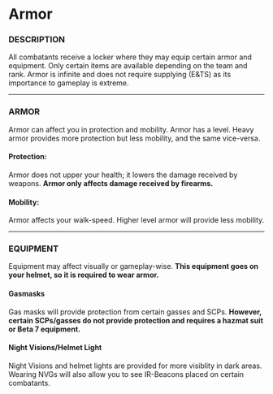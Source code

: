 # Armor

### DESCRIPTION

All combatants receive a locker where they may equip certain armor and equipment. Only certain items are available depending on the team and rank. Armor is infinite and does not require supplying (E&TS) as its importance to gameplay is extreme.

---

### ARMOR
Armor can affect you in protection and mobility. Armor has a level. Heavy armor provides more protection but less mobility, and the same vice-versa.

#### Protection:
Armor does not upper your health; it lowers the damage received by weapons. __Armor only affects damage received by firearms.__

#### Mobility:
Armor affects your walk-speed. Higher level armor will provide less mobility.

---

### EQUIPMENT
Equipment may affect visually or gameplay-wise. __This equipment goes on your helmet, so it is required to wear armor.__

#### Gasmasks
Gas masks will provide protection from certain gasses and SCPs. __However, certain SCPs/gasses do not provide protection and requires a hazmat suit or Beta 7 equipment.__

#### Night Visions/Helmet Light
Night Visions and helmet lights are provided for more visiblity in dark areas. Wearing NVGs will also allow you to see IR-Beacons placed on certain combatants.
